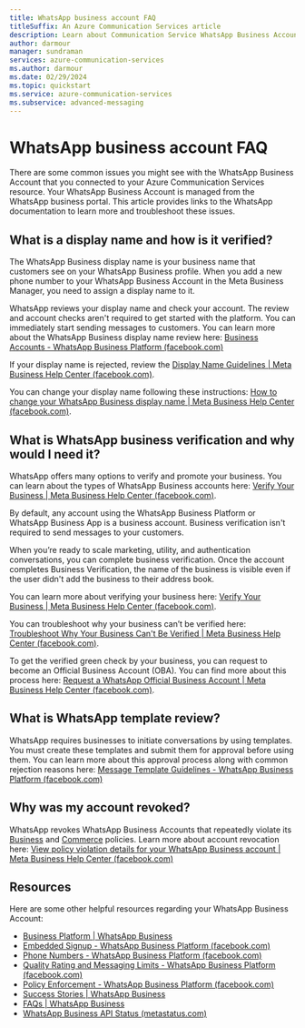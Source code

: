 ```yaml
---
title: WhatsApp business account FAQ
titleSuffix: An Azure Communication Services article
description: Learn about Communication Service WhatsApp Business Accounts FAQ.
author: darmour
manager: sundraman
services: azure-communication-services
ms.author: darmour
ms.date: 02/29/2024
ms.topic: quickstart
ms.service: azure-communication-services
ms.subservice: advanced-messaging
---
```


# WhatsApp business account FAQ

There are some common issues you might see with the WhatsApp Business Account that you connected to your Azure Communication Services resource. Your WhatsApp Business Account is managed from the WhatsApp business portal. This article provides links to the WhatsApp documentation to learn more and troubleshoot these issues.

## What is a display name and how is it verified?

The WhatsApp Business display name is your business name that customers see on your WhatsApp Business profile. When you add a new phone number to your WhatsApp Business Account in the Meta Business Manager, you need to assign a display name to it.

WhatsApp reviews your display name and check your account. The review and account checks aren't required to get started with the platform. You can immediately start sending messages to customers. You can learn more about the WhatsApp Business display name review here: [Business Accounts - WhatsApp Business Platform (facebook.com)](https://developers.facebook.com/docs/whatsapp/overview/business-accounts/)


If your display name is rejected, review the [Display Name Guidelines \| Meta Business Help Center (facebook.com)](https://www.facebook.com/business/help/757569725593362).

You can change your display name following these instructions: [How to change your WhatsApp Business display name \| Meta Business Help Center (facebook.com)](https://www.facebook.com/business/help/378834799515077).


## What is WhatsApp business verification and why would I need it?
WhatsApp offers many options to verify and promote your business. You can learn about the types of WhatsApp Business accounts here: [Verify Your Business \| Meta Business Help Center (facebook.com)](https://www.facebook.com/business/help/2058515294227817?id=180505742745347).

By default, any account using the WhatsApp Business Platform or WhatsApp Business App is a business account. Business verification isn't required to send messages to your customers.

When you’re ready to scale marketing, utility, and authentication conversations, you can complete business verification. Once the account completes Business Verification, the name of the business is visible even if the user didn't add the business to their address book.

You can learn more about verifying your business here: [Verify Your Business \| Meta Business Help Center (facebook.com)](https://www.facebook.com/business/help/2058515294227817?id=180505742745347).

You can troubleshoot why your business can’t be verified here: [Troubleshoot Why Your Business Can't Be Verified \| Meta Business Help Center (facebook.com)](https://www.facebook.com/business/help/2342133782492969?id=180505742745347).

To get the verified green check by your business, you can request to become an Official Business Account (OBA). You can find more about this process here: [Request a WhatsApp Official Business Account \| Meta Business Help Center (facebook.com)](https://www.facebook.com/business/help/604726921052590).

## What is WhatsApp template review?

WhatsApp requires businesses to initiate conversations by using templates. You must create these templates and submit them for approval before using them. You can learn more about this approval process along with common rejection reasons here: [Message Template Guidelines - WhatsApp Business Platform (facebook.com)](https://developers.facebook.com/docs/whatsapp/message-templates/guidelines)

## Why was my account revoked?

WhatsApp revokes WhatsApp Business Accounts that repeatedly violate its [Business](https://www.whatsapp.com/legal/business-policy/?fbclid=IwAR1lTizu2h_YMI2BlTtDPKsi3k0OrnD7uXwcmHLmbSXI21MPBU-Kgt070BQ) and [Commerce](https://www.whatsapp.com/legal/commerce-policy/?fbclid=IwAR2J_EdbAUuYN4XD737puCEOfM5DJOsrssuueEAszXbSLgUmmLtCuxJHy3w) policies. Learn more about account revocation here: [View policy violation details for your WhatsApp Business account \| Meta Business Help Center (facebook.com)](https://www.facebook.com/business/help/692706745267064)


## Resources
Here are some other helpful resources regarding your WhatsApp Business Account:
- [Business Platform \| WhatsApp Business](https://business.whatsapp.com/products/business-platform)
- [Embedded Signup - WhatsApp Business Platform (facebook.com)](https://developers.facebook.com/docs/whatsapp/embedded-signup)
- [Phone Numbers - WhatsApp Business Platform (facebook.com)](https://developers.facebook.com/docs/whatsapp/phone-numbers)
- [Quality Rating and Messaging Limits - WhatsApp Business Platform (facebook.com)](https://developers.facebook.com/docs/whatsapp/messaging-limits)
- [Policy Enforcement - WhatsApp Business Platform (facebook.com)](https://developers.facebook.com/docs/whatsapp/overview/policy-enforcement)
- [Success Stories \| WhatsApp Business](https://business.whatsapp.com/resources/success-stories)
- [FAQs \| WhatsApp Business](https://business.whatsapp.com/resources/faq)
- [WhatsApp Business API Status (metastatus.com)](https://metastatus.com/whatsapp-business-api)
